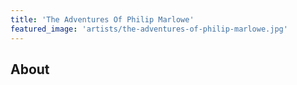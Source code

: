 ```yaml
---
title: 'The Adventures Of Philip Marlowe'
featured_image: 'artists/the-adventures-of-philip-marlowe.jpg'
---
```


## About


